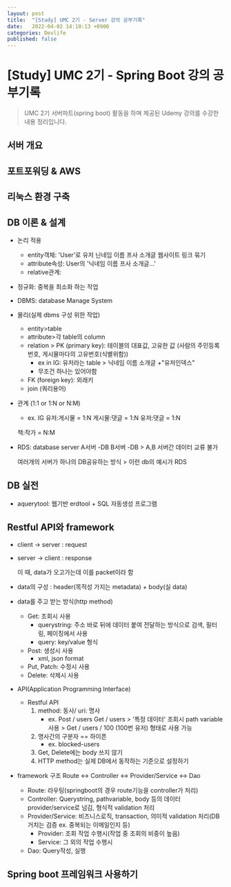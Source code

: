```yaml
---
layout: post
title:  "[Study] UMC 2기 - Server 강의 공부기록"
date:   2022-04-02 14:10:13 +0900
categories: Devlife
published: false
---
```

# [Study] UMC 2기 - Spring Boot 강의 공부기록
>UMC 2기 서버파트(spring boot) 활동을 하며 제공된 Udemy 강의를 수강한 내용 정리입니다.

## 서버 개요

## 포트포워딩 & AWS

## 리눅스 환경 구축

## DB 이론 & 설계

- 논리 적용
	- entity객체: 'User'로 유저 닌네임 이름 프사 소개글 웹사이트 링크 묶기
	- attribute속성: User의 '닉네임 이름 프사 소개글...'
	- relative관계:

- 정규화: 중복을 최소화 하는 작업
- DBMS: database Manage System

- 물리(실제 dbms 구성 위한 작업)
	- entity>table
	- attribute>각 table의 column
	- relation > PK (primary key): 테이블의 대표값, 고유한 값 (사람의 주민등록번호, 게시물마다의 고유번호(식별위함))
		- ex in IG: 유저라는 table > 닉네임 이름 소개글 +"유저인덱스"
		- 무조건 하나는 있어야함
	- FK (foreign key): 외래키
	- join (쿼리용어)

- 관계 (1:1 or 1:N or N:M)
	- ex. IG
	유저:게시물 = 1:N
	게시물:댓글 = 1:N
	유저:댓글 = 1:N

	책:작가 = N:M

- RDS: database server
	A서버 -DB
	B서버 -DB  > A,B 서버간 데이터 교류 불가

	여러개의 서버가 하나의 DB공유하는 방식 > 이런 db의 예시가 RDS

## DB 실전

- aquerytool: 웹기반 erdtool + SQL 자동생성 프로그램

## Restful API와 framework

- client -> server : request
- server -> client : response

	이 때, data가 오고가는데 이를 packet이라 함

- data의 구성 : header(목적성 가지는 metadata) + body(실 data) 
- data를 주고 받는 방식(http method)
	- Get: 조회시 사용
		- querystring: 주소 바로 뒤에 데이터 붙여 전달하는 방식으로 검색, 필터링, 페이징에서 사용
		- query: key/value 형식
	- Post: 생성시 사용
		- xml, json format
	- Put, Patch: 수정시 사용
	- Delete: 삭제시 사용

- API(Application Programming Interface)
	- Restful API
		1. method: 동사/ uri: 명사
			- ex. Post / users
				  Get / users > '특정 데이터' 조회시 path variable사용 > Get / users / 100 (100번 유저) 형태로 사용 가능
		2. 명사간의 구분자 == 하이픈
			- ex. blocked-users
		3. Get, Delete에는 body 쓰지 않기
		4. HTTP method는 실제 DB에서 동작하는 기준으로 설정하기

- framework 구조
	Route <-> Controller <-> Provider/Service <-> Dao
	- Route: 라우팅(springboot의 경우 route기능을 controller가 처리)
	- Controller: Querystring, pathvariable, body 등의 데이터 provider/service로 넘김, 형식적 validation 처리
	- Provider/Service: 비즈니스로직, transaction, 의미적 validation 처리(DB 거치는 검증 ex. 중복되는 이메일인지 등)
		- Provider: 조회 작업 수행시(작업 중 조회의 비중이 높음)
		- Service: 그 외의 작업 수행시
	- Dao: Query작성, 실행

## Spring boot 프레임워크 사용하기

